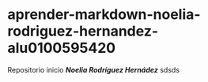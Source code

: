# aprender-markdown-noelia-rodriguez-hernandez-alu0100595420
Repositorio inicio
__*Noelia Rodríguez Hernádez*__
sdsds
